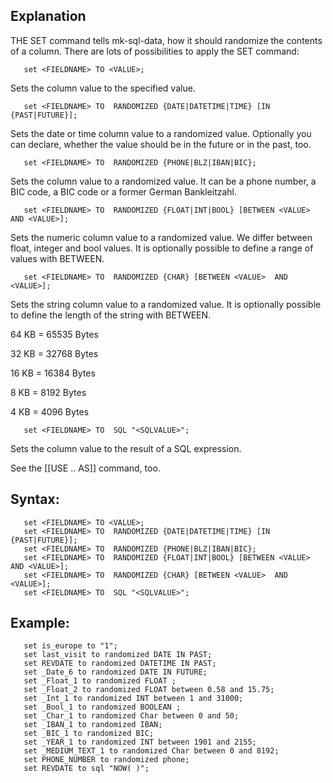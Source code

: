 ## Explanation

THE SET command tells mk-sql-data, how it should randomize the contents of a column. There are lots of possibilities to apply the SET command:

```
   set <FIELDNAME> TO <VALUE>;
```
Sets the column value to the specified value.

```
   set <FIELDNAME> TO  RANDOMIZED {DATE|DATETIME|TIME} [IN {PAST|FUTURE}];
```
Sets the date or time column value to a randomized value. Optionally you can declare, whether the value should be in the future or in the past, too.

```
   set <FIELDNAME> TO  RANDOMIZED {PHONE|BLZ|IBAN|BIC};
```
Sets the column value to a randomized value. It can be a phone number, a BIC code, a BIC code or a former German Bankleitzahl.

```
   set <FIELDNAME> TO  RANDOMIZED {FLOAT|INT|BOOL} [BETWEEN <VALUE>  AND <VALUE>];
```
Sets the numeric column value to a randomized value. We differ between float, integer and bool values. It is optionally possible to define a range of values with BETWEEN.

```
   set <FIELDNAME> TO  RANDOMIZED {CHAR} [BETWEEN <VALUE>  AND <VALUE>];
```
Sets the string column value to a randomized value. It is optionally possible to define the length of the string with BETWEEN.

 64 KB = 65535 Bytes

 32 KB = 32768 Bytes

 16 KB = 16384 Bytes

  8 KB = 8192 Bytes

  4 KB = 4096 Bytes

```
   set <FIELDNAME> TO  SQL "<SQLVALUE>";   
```
Sets the column value to the result of a SQL expression. 

See the [[USE .. AS]] command, too.

## Syntax:

```
   set <FIELDNAME> TO <VALUE>;
   set <FIELDNAME> TO  RANDOMIZED {DATE|DATETIME|TIME} [IN {PAST|FUTURE}];
   set <FIELDNAME> TO  RANDOMIZED {PHONE|BLZ|IBAN|BIC};
   set <FIELDNAME> TO  RANDOMIZED {FLOAT|INT|BOOL} [BETWEEN <VALUE>  AND <VALUE>];
   set <FIELDNAME> TO  RANDOMIZED {CHAR} [BETWEEN <VALUE>  AND <VALUE>];
   set <FIELDNAME> TO  SQL "<SQLVALUE>";
```

## Example:

```
   set is_europe to "1";
   set last_visit to randomized DATE IN PAST;
   set REVDATE to randomized DATETIME IN PAST;
   set _Date_6 to randomized DATE IN FUTURE;
   set _Float_1 to randomized FLOAT ;
   set _Float_2 to randomized FLOAT between 0.58 and 15.75;
   set _Int_1 to randomized INT between 1 and 31000;
   set _Bool_1 to randomized BOOLEAN ;
   set _Char_1 to randomized Char between 0 and 50;
   set _IBAN_1 to randomized IBAN;
   set _BIC_1 to randomized BIC;
   set _YEAR_1 to randomized INT between 1901 and 2155;
   set _MEDIUM_TEXT_1 to randomized Char between 0 and 8192;
   set PHONE_NUMBER to randomized phone;
   set REVDATE to sql "NOW( )";
```

